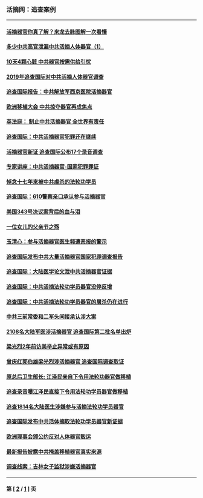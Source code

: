 ### 活摘网：追查案例
---
#### [活摘器官你真了解？来龙去脉图解一次看懂](../../pages/nf5880/n13013820.md?11030430) 
#### [多少中共高官泄漏中共活摘人体器官（1）](../../pages/nf5880/n12671234.md?11030430) 
#### [10天4颗心脏 中共器官按需供给引忧](../../pages/nf5880/n12326366.md?11030430) 
#### [2019年追查国际对中共活摘人体器官调查](../../pages/nf5880/n11917733.md?11030430) 
#### [追查国际报告：中共解放军西京医院活摘器官](../../pages/nf5880/n11838359.md?11030430) 
#### [欧洲移植大会 中共掠夺器官再成焦点](../../pages/nf5880/n11538883.md?11030430) 
#### [英法庭： 制止中共活摘器官 全世界有责任](../../pages/nf5880/n11330691.md?11030430) 
#### [追查国际：中共活摘器官犯罪还在继续](../../pages/nf5880/n11218301.md?11030430) 
#### [活摘器官新证 追查国际公布17个录音调查](../../pages/nf5880/n10897744.md?11030430) 
#### [专家讲座：中共活摘器官-国家犯罪罪证](../../pages/nf5880/n8828153.md?11030430) 
#### [悼念十七年来被中共虐杀的法轮功学员](../../pages/nf5880/n8124823.md?11030430) 
#### [追查国际：610警察亲口承认参与活摘器官](../../pages/nf5880/n8109067.md?11030430) 
#### [美国343号决议案背后的血与泪](../../pages/nf5880/n8020684.md?11030430) 
#### [一位女儿的父亲节之殇](../../pages/nf5880/n8014122.md?11030430) 
#### [玉清心：参与活摘器官医生频遭恶报的警示](../../pages/nf5880/n4637546.md?11030430) 
#### [追查国际发布中共大量活摘器官国家犯罪调查报告](../../pages/nf5880/n4613428.md?11030430) 
#### [追查国际：大陆医学论文泄中共活摘器官证据](../../pages/nf5880/n4608794.md?11030430) 
#### [追查国际：中共活摘法轮功学员器官没停反增](../../pages/nf5880/n4584075.md?11030430) 
#### [追查国际：中共活摘法轮功学员器官的屠杀仍在进行](../../pages/nf5880/n4299154.md?11030430) 
#### [中共三前常委和二军头间接承认涉大案](../../pages/nf5880/n4286244.md?11030430) 
#### [2108名大陆军医涉活摘器官 追查国际第二批名单出炉](../../pages/nf5880/n4284769.md?11030430) 
#### [梁光烈2年前访美举止异常或有原因](../../pages/nf5880/n4279686.md?11030430) 
#### [曾庆红郭伯雄梁光烈涉活摘器官 追查国际调查取证](../../pages/nf5880/n4278462.md?11030430) 
#### [原总后卫生部长: 江泽民亲自下令用法轮功器官做移植](../../pages/nf5880/n4263864.md?11030430) 
#### [追查录音曝江泽民直接下令用法轮功学员器官做移植](../../pages/nf5880/n4261268.md?11030430) 
#### [追查1814名大陆医生涉嫌参与活摘法轮功学员器官](../../pages/nf5880/n4259055.md?11030430) 
#### [追查国际发布中共活体摘取法轮功学员器官新证据](../../pages/nf5880/n4258255.md?11030430) 
#### [欧洲理事会颁公约反对人体器官贩运](../../pages/nf5880/n4206955.md?11030430) 
#### [最新报告披露中共掩盖移植器官真实来源](../../pages/nf5880/n4140084.md?11030430) 
#### [调查线索：吉林女子监狱涉嫌活摘器官](../../pages/nf5880/n4044366.md?11030430) 

---
#### 第 [ [2](./2.md?11030430) / [1](./1.md?11030430) ] 页

